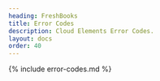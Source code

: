 ```yaml
---
heading: FreshBooks
title: Error Codes
description: Cloud Elements Error Codes.
layout: docs
order: 40
---
```


{% include error-codes.md %}
